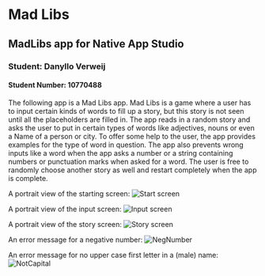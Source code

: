 # Mad Libs
## MadLibs app for Native App Studio
### Student: Danyllo Verweij
#### Student Number: 10770488

The following app is a Mad Libs app. Mad Libs is a game where a user has to input certain kinds of words to fill up a story, but this story is not seen until all the placeholders are filled in.
The app reads in a random story and asks the user to put in certain types of words like adjectives, nouns or even a Name of a person or city.
To offer some help to the user, the app provides examples for the type of word in question. 
The app also prevents wrong inputs like a word when the app asks a number or a string containing numbers or punctuation marks when asked for a word.
The user is free to randomly choose another story as well and restart completely when the app is complete.

A portrait view of the starting screen: ![Start screen](https://github.com/DVerweij/MadLibs/blob/master/app/screenshots/device-2016-11-11-131701.png)

A portrait view of the input screen: ![Input screen](https://github.com/DVerweij/MadLibs/blob/master/app/screenshots/device-2016-11-11-131259.png)

A portrait view of the story screen: ![Story screen](https://github.com/DVerweij/MadLibs/blob/master/app/screenshots/device-2016-11-11-131633.png)

An error message for a negative number: ![NegNumber](https://github.com/DVerweij/MadLibs/blob/master/app/screenshots/device-2016-11-11-131936.png)

An error message for no upper case first letter in a (male) name: ![NotCapital](https://github.com/DVerweij/MadLibs/blob/master/app/screenshots/device-2016-11-11-131749.png)

